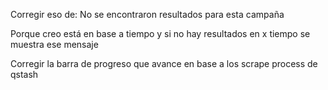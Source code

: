 
Corregir eso de:
No se encontraron resultados para esta campaña

Porque creo está en base a tiempo y si no hay resultados en x tiempo se muestra ese mensaje

Corregir la barra de progreso que avance en base a los scrape process de qstash